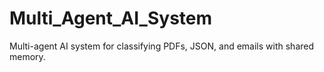 # Multi_Agent_AI_System
Multi-agent AI system for classifying PDFs, JSON, and emails with shared memory.
